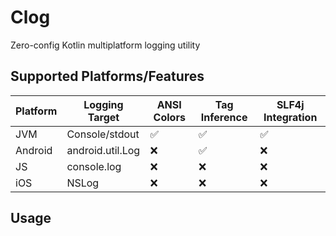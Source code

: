 # Clog

Zero-config Kotlin multiplatform logging utility

## Supported Platforms/Features

| Platform | Logging Target   | ANSI Colors | Tag Inference | SLF4j Integration |
| -------- | ---------------- | ----------- | ------------- | ----------------- |
| JVM      | Console/stdout   | ✅          | ✅             | ✅                |
| Android  | android.util.Log | ❌          | ✅             | ❌                |
| JS       | console.log      | ❌          | ❌             | ❌                |
| iOS      | NSLog            | ❌          | ❌             | ❌                |

## Usage

```kotlin

```
